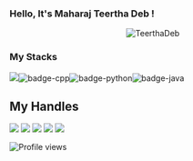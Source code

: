 ### Hello, It's Maharaj Teertha Deb !
<p align="center"> <img src="https://github-readme-stats.vercel.app/api?username=TeerthaDeb&show_icons=true&count_private=true&theme=light" alt="TeerthaDeb" />
  
### My Stacks
<img src="https://img.shields.io/badge/Languages-151515?style=for-the-badge&logo=plex&logoColor=FFFFFF">![badge-cpp](https://img.shields.io/badge/c%2B%2B-151515?style=for-the-badge&logo=c%2B%2B&logoColor=79740e&labelColor=151515)![badge-python](https://img.shields.io/badge/python-151515?style=for-the-badge&logo=python&logoColor=79740e&labelColor=151515)![badge-java](https://img.shields.io/badge/java-151515?style=for-the-badge&logo=java&logoColor=79740e&labelColor=151515) <br/>
  
## My Handles
 [<img src="https://img.shields.io/badge/MaharajTeerthaDeb-151515?style=for-the-badge&logo=linkedin&logoColor=white">](https://www.linkedin.com/in/maharajteerthadeb/)
 [<img src="https://img.shields.io/badge/TeerthaDeb-151515?style=for-the-badge&logo=SVG&logoColor=79740e">](https://profile-summary-for-github.com/user/TeerthaDeb) 
 [<img src="https://img.shields.io/badge/Teertha-151515?style=for-the-badge&logo=SVG&logoColor=79740e">](https://codeforces.com/profile/Teertha)
 [<img src="https://img.shields.io/badge/Teertha_Deb-151515?style=for-the-badge&logo=SVG&logoColor=79740e">](https://atcoder.jp/users/Teertha_Deb) 
 [<img src="https://img.shields.io/badge/teertha_deb007-151515?style=for-the-badge&logo=SVG&logoColor=79740e">](https://www.codechef.com/users/teertha_deb007) 
 
![Profile views](https://gpvc.arturio.dev/TeerthaDeb)
